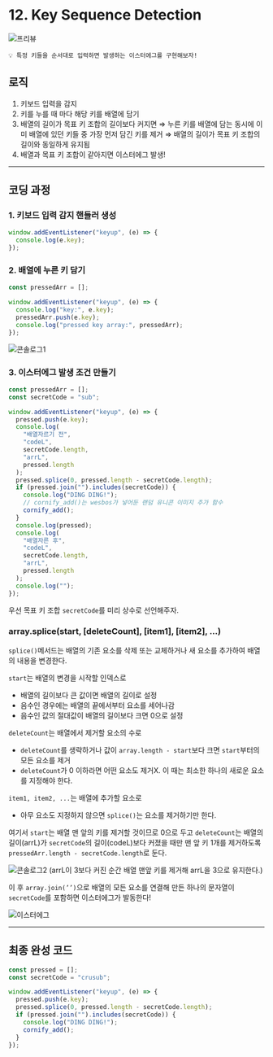 # 12. Key Sequence Detection

![프리뷰](https://user-images.githubusercontent.com/87363422/156253966-a74d7a07-d413-4fc9-9d8c-09c8f53a81f4.png)

```
💡 특정 키들을 순서대로 입력하면 발생하는 이스터에그를 구현해보자!
```

## 로직

1. 키보드 입력을 감지
2. 키를 누를 때 마다 해당 키를 배열에 담기
3. 배열의 길이가 목표 키 조합의 길이보다 커지면
   ⇒ 누른 키를 배열에 담는 동시에 이미 배열에 있던 키들 중 가장 먼저 담긴 키를 제거
   ⇒ 배열의 길이가 목표 키 조합의 길이와 동일하게 유지됨
4. 배열과 목표 키 조합이 같아지면 이스터에그 발생!

---

## 코딩 과정

### **1. 키보드 입력 감지 핸들러 생성**

```jsx
window.addEventListener("keyup", (e) => {
  console.log(e.key);
});
```

### **2. 배열에 누른 키 담기**

```jsx
const pressedArr = [];

window.addEventListener("keyup", (e) => {
  console.log("key:", e.key);
  pressedArr.push(e.key);
  console.log("pressed key array:", pressedArr);
});
```

![콘솔로그1](https://user-images.githubusercontent.com/87363422/156253964-3cec548d-32af-499e-9c31-3521e210d483.png)

### **3. 이스터에그 발생 조건 만들기**

```jsx
const pressedArr = [];
const secretCode = "sub";

window.addEventListener("keyup", (e) => {
  pressed.push(e.key);
  console.log(
    "배열자르기 전",
    "codeL",
    secretCode.length,
    "arrL",
    pressed.length
  );
  pressed.splice(0, pressed.length - secretCode.length);
  if (pressed.join("").includes(secretCode)) {
    console.log("DING DING!");
    // cornify_add()는 wesbos가 넣어둔 랜덤 유니콘 이미지 추가 함수
    cornify_add();
  }
  console.log(pressed);
  console.log(
    "배열자른 후",
    "codeL",
    secretCode.length,
    "arrL",
    pressed.length
  );
  console.log("");
});
```

우선 목표 키 조합 `secretCode`를 미리 상수로 선언해주자.

### array.splice(start, [deleteCount], [item1], [item2], ...)

`splice()`메서드는 배열의 기존 요소를 삭제 또는 교체하거나 새 요소를 추가하여 배열의 내용을 변경한다.

`start`는 배열의 변경을 시작할 인덱스로

- 배열의 길이보다 큰 값이면 배열의 길이로 설정
- 음수인 경우에는 배열의 끝에서부터 요소를 세어나감
- 음수인 값의 절대값이 배열의 길이보다 크면 0으로 설정

`deleteCount`는 배열에서 제거할 요소의 수로

- `deleteCount`를 생략하거나 값이 `array.length - start`보다 크면 `start`부터의 모든 요소를 제거
- `deleteCount`가 0 이하라면 어떤 요소도 제거X.
  이 때는 최소한 하나의 새로운 요소를 지정해야 한다.

`item1, item2, ...`는 배열에 추가할 요소로

- 아무 요소도 지정하지 않으면 `splice()`는 요소를 제거하기만 한다.

여기서 `start`는 배열 맨 앞의 키를 제거할 것이므로 0으로 두고
`deleteCount`는 배열의 길이(arrL)가 `secretCode`의 길이(codeL)보다 커졌을 때만 맨 앞 키 1개를 제거하도록
`pressedArr.length - secretCode.length`로 둔다.

![콘솔로그2](https://user-images.githubusercontent.com/87363422/156253965-be501eab-d60e-4523-962e-898704d3b6e0.png)
(arrL이 3보다 커진 순간 배열 맨앞 키를 제거해 arrL을 3으로 유지한다.)

이 후 `array.join(’’)`으로 배열의 모든 요소를 연결해 만든 하나의 문자열이 `secretCode`를 포함하면 이스터에그가 발동한다!

![이스터에그](https://user-images.githubusercontent.com/87363422/156253944-de06aa57-3ef3-47ae-ab54-39f998780424.png)

---

## 최종 완성 코드

```jsx
const pressed = [];
const secretCode = "crusub";

window.addEventListener("keyup", (e) => {
  pressed.push(e.key);
  pressed.splice(0, pressed.length - secretCode.length);
  if (pressed.join("").includes(secretCode)) {
    console.log("DING DING!");
    cornify_add();
  }
});
```
